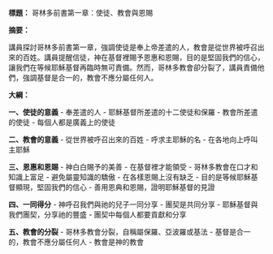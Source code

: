 **標題：** 哥林多前書第一章：使徒、教會與恩賜

**摘要：**

講員探討哥林多前書第一章，強調使徒是奉上帝差遣的人，教會是從世界被呼召出來的百姓。講員提醒信徒，神在基督裡賜予恩惠和恩賜，目的是堅固我們的信心，讓我們在等候耶穌基督再臨時無可責備。然而，哥林多教會卻分裂了，講員責備他們，強調基督是合一的，教會不應分屬任何人。

**大綱：**

**一、使徒的意義**
    - 奉差遣的人
    - 耶穌基督所差遣的十二使徒和保羅
    - 教會所差遣的使徒
    - 每個人都是廣義上的使徒

**二、教會的意義**
    - 從世界被呼召出來的百姓
    - 呼求主耶穌的名
    - 在各地向上呼叫主耶穌

**三、恩惠和恩賜**
    - 神白白賜予的美善
    - 在基督裡才能領受
    - 哥林多教會在口才和知識上富足
    - 避免屬靈知識的驕傲
    - 在各樣恩賜上沒有缺乏
    - 目的是等候耶穌基督顯現，堅固我們的信心
    - 善用恩典和恩賜，證明耶穌基督的見證

**四、一同得分**
    - 神呼召我們與祂的兒子一同分享
    - 團契是共同分享
    - 耶穌基督與我們團契，分享祂的豐盛
    - 團契中每個人都要貢獻和分享

**五、教會的分裂**
    - 哥林多教會分裂，自稱屬保羅、亞波羅或基法
    - 基督是合一的，教會不應分屬任何人
    - 教會是神的教會